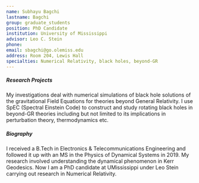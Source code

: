 ```yaml
---
name: Subhayu Bagchi
lastname: Bagchi
group: graduate_students
position: PhD Candidate
institution: University of Mississippi
advisor: Leo C. Stein
phone:
email: sbagchi@go.olemiss.edu
address: Room 204, Lewis Hall
specialties: Numerical Relativity, black holes, beyond-GR
---
```


##### Research Projects

My investigations deal with numerical simulations of black hole solutions of the
gravitational Field Equations for theories beyond General Relativity. I use SpEC (Spectral
Einstein Code) to construct and study rotating black holes in beyond-GR theories
including but not limited to its implications in perturbation theory, thermodynamics etc.

##### Biography

I received a B.Tech in Electronics & Telecommunications Engineering and followed it up with an MS
in the Physics of Dynamical Systems in 2019. My research involved understanding the dynamical
phenomenon in Kerr Geodesics. Now I am a PhD candidate at UMississippi under Leo Stein carrying out
research in Numerical Relativity.


